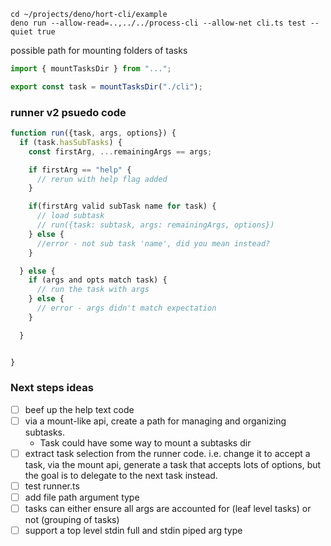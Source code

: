 ```
cd ~/projects/deno/hort-cli/example
deno run --allow-read=..,../../process-cli --allow-net cli.ts test --quiet true
```

possible path for mounting folders of tasks

```ts
import { mountTasksDir } from "...";

export const task = mountTasksDir("./cli");
```

### runner v2 psuedo code

```ts
function run({task, args, options}) {
  if (task.hasSubTasks) {
    const firstArg, ...remainingArgs == args;

    if firstArg == "help" {
      // rerun with help flag added
    }

    if(firstArg valid subTask name for task) {
      // load subtask
      // run({task: subtask, args: remainingArgs, options})
    } else {
      //error - not sub task 'name', did you mean instead?
    }

  } else {
    if (args and opts match task) {
      // run the task with args
    } else {
      // error - args didn't match expectation
    }

  }


}
```

### Next steps ideas

- [ ] beef up the help text code
- [ ] via a mount-like api, create a path for managing and organizing subtasks.
  - Task could have some way to mount a subtasks dir
- [ ] extract task selection from the runner code. i.e. change it to accept a
  task, via the mount api, generate a task that accepts lots of options, but the
  goal is to delegate to the next task instead.
- [ ] test runner.ts
- [ ] add file path argument type
- [ ] tasks can either ensure all args are accounted for (leaf level tasks) or
  not (grouping of tasks)
- [ ] support a top level stdin full and stdin piped arg type
